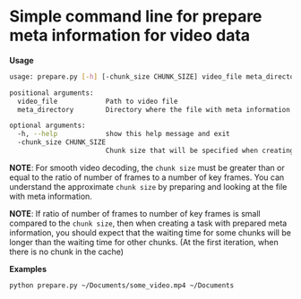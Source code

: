 # Simple command line for prepare meta information for video data

**Usage**
```bash
usage: prepare.py [-h] [-chunk_size CHUNK_SIZE] video_file meta_directory

positional arguments:
  video_file            Path to video file
  meta_directory        Directory where the file with meta information will be saved

optional arguments:
  -h, --help            show this help message and exit
  -chunk_size CHUNK_SIZE
                        Chunk size that will be specified when creating the task with specified video and generated meta information
```

**NOTE**: For smooth video decoding, the `chunk size` must be greater than or equal to the ratio of number of frames
to a number of key frames.
You can understand the approximate `chunk size` by preparing and looking at the file with meta information.

**NOTE**: If ratio of number of frames to number of key frames is small compared to the `chunk size`,
then when creating a task with prepared meta information, you should expect that the waiting time for some chunks
will be longer than the waiting time for other chunks. (At the first iteration, when there is no chunk in the cache)

**Examples**

```bash
python prepare.py ~/Documents/some_video.mp4 ~/Documents
```
